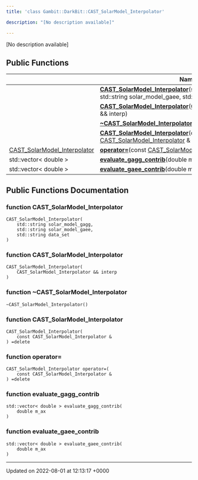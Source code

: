 ```yaml
---
title: 'class Gambit::DarkBit::CAST_SolarModel_Interpolator'

description: "[No description available]"

---
```









[No description available]

## Public Functions

|                | Name           |
| -------------- | -------------- |
| | **[CAST_SolarModel_Interpolator](/documentation/code/classes/classgambit_1_1darkbit_1_1cast__solarmodel__interpolator/#function-cast-solarmodel-interpolator)**(std::string solar_model_gagg, std::string solar_model_gaee, std::string data_set) |
| | **[CAST_SolarModel_Interpolator](/documentation/code/classes/classgambit_1_1darkbit_1_1cast__solarmodel__interpolator/#function-cast-solarmodel-interpolator)**([CAST_SolarModel_Interpolator](/documentation/code/classes/classgambit_1_1darkbit_1_1cast__solarmodel__interpolator/) && interp) |
| | **[~CAST_SolarModel_Interpolator](/documentation/code/classes/classgambit_1_1darkbit_1_1cast__solarmodel__interpolator/#function-~cast-solarmodel-interpolator)**() |
| | **[CAST_SolarModel_Interpolator](/documentation/code/classes/classgambit_1_1darkbit_1_1cast__solarmodel__interpolator/#function-cast-solarmodel-interpolator)**(const [CAST_SolarModel_Interpolator](/documentation/code/classes/classgambit_1_1darkbit_1_1cast__solarmodel__interpolator/) & ) =delete |
| [CAST_SolarModel_Interpolator](/documentation/code/classes/classgambit_1_1darkbit_1_1cast__solarmodel__interpolator/) | **[operator=](/documentation/code/classes/classgambit_1_1darkbit_1_1cast__solarmodel__interpolator/#function-operator=)**(const [CAST_SolarModel_Interpolator](/documentation/code/classes/classgambit_1_1darkbit_1_1cast__solarmodel__interpolator/) & ) =delete |
| std::vector< double > | **[evaluate_gagg_contrib](/documentation/code/classes/classgambit_1_1darkbit_1_1cast__solarmodel__interpolator/#function-evaluate-gagg-contrib)**(double m_ax) |
| std::vector< double > | **[evaluate_gaee_contrib](/documentation/code/classes/classgambit_1_1darkbit_1_1cast__solarmodel__interpolator/#function-evaluate-gaee-contrib)**(double m_ax) |

## Public Functions Documentation

### function CAST_SolarModel_Interpolator

```
CAST_SolarModel_Interpolator(
    std::string solar_model_gagg,
    std::string solar_model_gaee,
    std::string data_set
)
```


### function CAST_SolarModel_Interpolator

```
CAST_SolarModel_Interpolator(
    CAST_SolarModel_Interpolator && interp
)
```


### function ~CAST_SolarModel_Interpolator

```
~CAST_SolarModel_Interpolator()
```


### function CAST_SolarModel_Interpolator

```
CAST_SolarModel_Interpolator(
    const CAST_SolarModel_Interpolator & 
) =delete
```


### function operator=

```
CAST_SolarModel_Interpolator operator=(
    const CAST_SolarModel_Interpolator & 
) =delete
```


### function evaluate_gagg_contrib

```
std::vector< double > evaluate_gagg_contrib(
    double m_ax
)
```


### function evaluate_gaee_contrib

```
std::vector< double > evaluate_gaee_contrib(
    double m_ax
)
```


-------------------------------

Updated on 2022-08-01 at 12:13:17 +0000